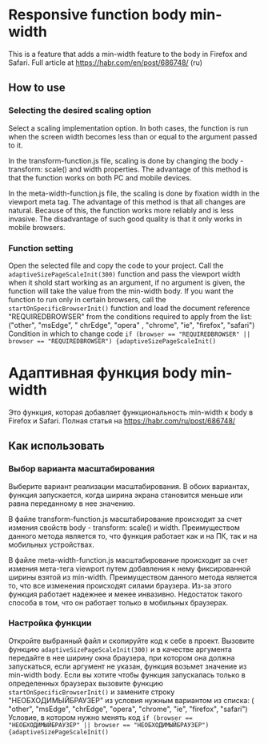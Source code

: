 # Responsive function body min-width

This is a feature that adds a min-width feature to the body in Firefox and Safari.
Full article at https://habr.com/en/post/686748/ (ru)

## How to use

### Selecting the desired scaling option 
Select a scaling implementation option.
In both cases, the function is run when the screen width becomes less than or equal to the argument passed to it.

In the transform-function.js file, scaling is done by changing the body - transform: scale() and width properties. The advantage of this method is that the function works on both PC and mobile devices.

In the meta-width-function.js file, the scaling is done by fixation width in the viewport meta tag. The advantage of this method is that all changes are natural. Because of this, the function works more reliably and is less invasive. The disadvantage of such good quality is that it only works in mobile browsers.

### Function setting
Open the selected file and copy the code to your project. Call the ```adaptiveSizePageScaleInit(300)``` function and pass the viewport width when it shold start working as an argument, if no argument is given, the function will take the value from the min-width body.
If you want the function to run only in certain browsers, call the ```startOnSpecificBrowserInit()``` function and load the document reference "REQUIREDBROWSER" from the conditions required to apply from the list: ("other", "msEdge", " chrEdge", "opera" , "chrome", "ie", "firefox", "safari")
Condition in which to change code ```if (browser == "REQUIREDBROWSER" || browser == "REQUIREDBROWSER") {adaptiveSizePageScaleInit()```

# Адаптивная функция body min-width 

Это функция, которая добавляет функциональность min-width к body в Firefox и Safari.
Полная статья на https://habr.com/ru/post/686748/

## Как использовать

### Выбор варианта масштабирования
Выберите вариант реализации масштабирования.
В обоих вариантах, функция запускается, когда ширина экрана становится меньше или равна переданному в нее значению.

В файле transform-function.js масштабирование происходит за счет измения свойств body - transform: scale() и width. Преимуществом данного метода является то, что функция работает как и на ПК, так и на мобильных устройствах.

В файле meta-width-function.js масштабирование происходит за счет измения мета-тега viewport путем добавления к нему фиксированной ширины взятой из min-width. Преимуществом данного метода является то, что все изменения происходят силами браузера. Из-за этого функция работает надежнее и менее инвазивно. Недостаток такого способа в том, что он работает только в мобильных браузерах.

### Настройка функции
Откройте выбранный файл и скопируйте код к себе в проект. Вызовите функцию  ```adaptiveSizePageScaleInit(300)``` и в качестве аргумента передайте в нее ширину окна браузера, при котором она должна запускаться, если аргумент не указан, функция возьмет значение из min-width body.
Если вы хотите чтобы функция запускалась только в определенных браузерах вызовите функцию ```startOnSpecificBrowserInit()``` и замените строку "НЕОБХОДИМЫЙБРАУЗЕР" из условия нужным вариантом из списка: (  "other", "msEdge",  "chrEdge", "opera", "сhrome", "ie", "firefox", "safari")
Условие, в котором нужно менять код ```if (browser == "НЕОБХОДИМЫЙБРАУЗЕР" || browser == "НЕОБХОДИМЫЙБРАУЗЕР") {adaptiveSizePageScaleInit()``` 
